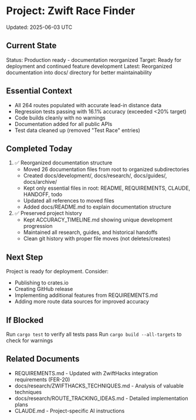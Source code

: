 # Project: Zwift Race Finder
Updated: 2025-06-03 UTC

## Current State
Status: Production ready - documentation reorganized
Target: Ready for deployment and continued feature development
Latest: Reorganized documentation into docs/ directory for better maintainability

## Essential Context
- All 264 routes populated with accurate lead-in distance data
- Regression tests passing with 16.1% accuracy (exceeded <20% target)
- Code builds cleanly with no warnings
- Documentation added for all public APIs
- Test data cleaned up (removed "Test Race" entries)

## Completed Today
1. ✅ Reorganized documentation structure
   - Moved 26 documentation files from root to organized subdirectories
   - Created docs/development/, docs/research/, docs/guides/, docs/archive/
   - Kept only essential files in root: README, REQUIREMENTS, CLAUDE, HANDOFF, todo
   - Updated all references to moved files
   - Added docs/README.md to explain documentation structure
2. ✅ Preserved project history
   - Kept ACCURACY_TIMELINE.md showing unique development progression
   - Maintained all research, guides, and historical handoffs
   - Clean git history with proper file moves (not deletes/creates)

## Next Step
Project is ready for deployment. Consider:
- Publishing to crates.io
- Creating GitHub release
- Implementing additional features from REQUIREMENTS.md
- Adding more route data sources for improved accuracy

## If Blocked
Run `cargo test` to verify all tests pass
Run `cargo build --all-targets` to check for warnings


## Related Documents
- REQUIREMENTS.md - Updated with ZwiftHacks integration requirements (FER-20)
- docs/research/ZWIFTHACKS_TECHNIQUES.md - Analysis of valuable techniques
- docs/research/ROUTE_TRACKING_IDEAS.md - Detailed implementation plans
- CLAUDE.md - Project-specific AI instructions